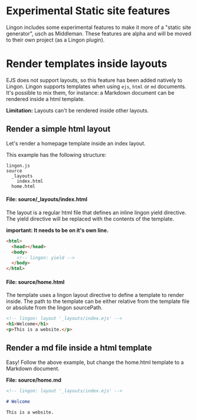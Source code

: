 # Experimental Static site features

Lingon includes some experimental features to make it more of a "static site generator", usch as Middleman. These features are alpha and will be moved to their own project (as a Lingon plugin).

# Render templates inside layouts

EJS does not support layouts, so this feature has been added natively to Lingon. Lingon supports templates when using `ejs`, `html` or `md` documents. It's possible to mix them, for instance: a Markdown document can be rendered inside a html template.

**Limitation:** Layouts can't be rendered inside other layouts.

## Render a simple html layout

Let's render a homepage template inside an index layout.

This example has the following structure:

```
lingon.js
source
  _layouts
    index.html
  home.html
```

#### File: source/\_layouts/index.html

The layout is a regular html file that defines an inline lingon yield directive. The yield directive will be replaced with the contents of the template.

**important: It needs to be on it's own line.**

```html
<html>
  <head></head>
  <body>
    <!-- lingon: yield -->
  </body>
</html>
```

#### File: source/home.html

The template uses a lingon layout directive to define a template to render inside. The path to the template can be either relative from the template file or absolute from the lingon sourcePath.

```html
<!-- lingon: layout '_layouts/index.ejs' -->
<h1>Welcome</h1>
<p>This is a website.</p>
```

## Render a md file inside a html template

Easy! Follow the above example, but change the home.html template to a Markdown document.

**File: source/home.md**

```markdown
<!-- lingon: layout '_layouts/index.ejs' -->

# Welcome

This is a website.
```
